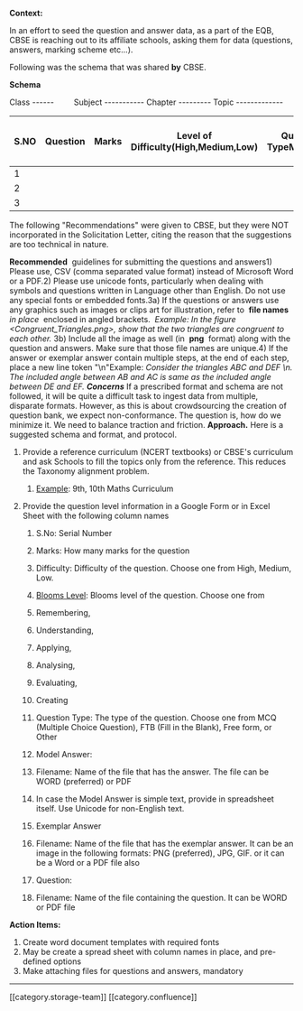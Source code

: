  **Context:** 

In an effort to seed the question and answer data, as a part of the EQB, CBSE is reaching out to its affiliate schools, asking them for data (questions, answers, marking scheme etc...).



Following was the schema that was shared  **by**  CBSE. 

 **Schema** 

Class ------         Subject ----------- Chapter --------- Topic -------------



| S.NO | Question | Marks | Level of Difficulty(High,Medium,Low) | Question TypeMCQFTB... | List of Images Used | Domain(Remembering, Understanding, Applying, Analysing, Evaluating, Creating) | ModelAnswer | ExemplarAnswer | 
|  --- |  --- |  --- |  --- |  --- |  --- |  --- |  --- |  --- | 
| 1 |  |  |  |  |  |  |  |  | 
| 2 |  |  |  |  |  |  |  |  | 
| 3 |  |  |  |  |  |  |  |  | 





The following "Recommendations" were given to CBSE, but they were NOT incorporated in the Solicitation Letter, citing the reason that the suggestions are too technical in nature.

 **Recommended**  guidelines for submitting the questions and answers1) Please use, CSV (comma separated value format) instead of Microsoft Word or a PDF.2) Please use unicode fonts, particularly when dealing with symbols and questions written in Language other than English. Do not use any special fonts or embedded fonts.3a) If the questions or answers use any graphics such as images or clips art for illustration, refer to  **file names**   _in place_  enclosed in angled brackets.  _Example: In the figure <Congruent_Triangles.png>, show that the two triangles are congruent to each other._ 3b) Include all the image as well (in  **png**  format) along with the question and answers. Make sure that those file names are unique.4) If the answer or exemplar answer contain multiple steps, at the end of each step, place a new line token "\n"Example: _Consider the triangles ABC and DEF \n. The included angle between AB and AC is same as the included angle between DE and EF._  **_Concerns_** If a prescribed format and schema are not followed, it will be quite a difficult task to ingest data from multiple, disparate formats. However, as this is about crowdsourcing the creation of question bank, we expect non-conformance. The question is, how do we minimize it. We need to balance traction and friction. **Approach.** Here is a suggested schema and format, and protocol.
1. Provide a reference curriculum (NCERT textbooks) or CBSE's curriculum and ask Schools to fill the topics only from the reference. This reduces the Taxonomy alignment problem.
    1. [Example](http://cbseacademic.nic.in/web_material/Curriculum19/Main-Secondary/5_Maths.pdf): 9th, 10th Maths Curriculum

    
1. Provide the question level information in a Google Form or in Excel Sheet with the following column names
    1. S.No: Serial Number
    1. Marks: How many marks for the question
    1. Difficulty: Difficulty of the question. Choose one from High, Medium, Low.
    1. [Blooms Level](https://en.wikipedia.org/wiki/Bloom%27s_taxonomy): Blooms level of the question. Choose one from
    1. Remembering,
    1. Understanding,
    1. Applying,
    1. Analysing,
    1. Evaluating,
    1. Creating

    
    1. Question Type: The type of the question. Choose one from MCQ (Multiple Choice Question), FTB (Fill in the Blank), Free form, or Other
    1. Model Answer:
    1. Filename: Name of the file that has the answer. The file can be WORD (preferred) or PDF
    1. In case the Model Answer is simple text, provide in spreadsheet itself. Use Unicode for non-English text.

    
    1. Exemplar Answer
    1. Filename: Name of the file that has the exemplar answer. It can be an image in the following formats: PNG (preferred), JPG, GIF. or it can be a Word or a PDF file also

    
    1. Question:
    1. Filename: Name of the file containing the question. It can be WORD or PDF file

    

    

 **Action Items:** 


1. Create word document templates with required fonts
1. May be create a spread sheet with column names in place, and pre-defined options
1. Make attaching files for questions and answers, mandatory



*****

[[category.storage-team]] 
[[category.confluence]] 
